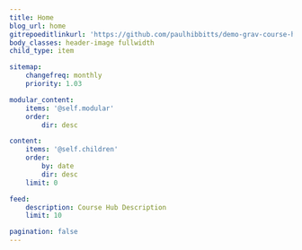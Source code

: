 ```yaml
---
title: Home
blog_url: home
gitrepoeditlinkurl: 'https://github.com/paulhibbitts/demo-grav-course-hub/tree/master/pages/01.home'
body_classes: header-image fullwidth
child_type: item

sitemap:
    changefreq: monthly
    priority: 1.03

modular_content:
    items: '@self.modular'
    order:
        dir: desc

content:
    items: '@self.children'
    order:
        by: date
        dir: desc
    limit: 0

feed:
    description: Course Hub Description
    limit: 10

pagination: false
---
```

